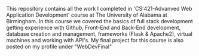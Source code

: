 This repository contains all the work I completed in 'CS:421-Advanved Web Application Development' course at 
The University of Alabama at Birmingham. In this course we covered the basics of full stack development getting
experience with Github, Front-End and Back-End development, database creation and management, frameworks (Flask & Apache2),
virtual machines and working with API's. My final project for this course is also posted on my profile under "WebDevFinal"
